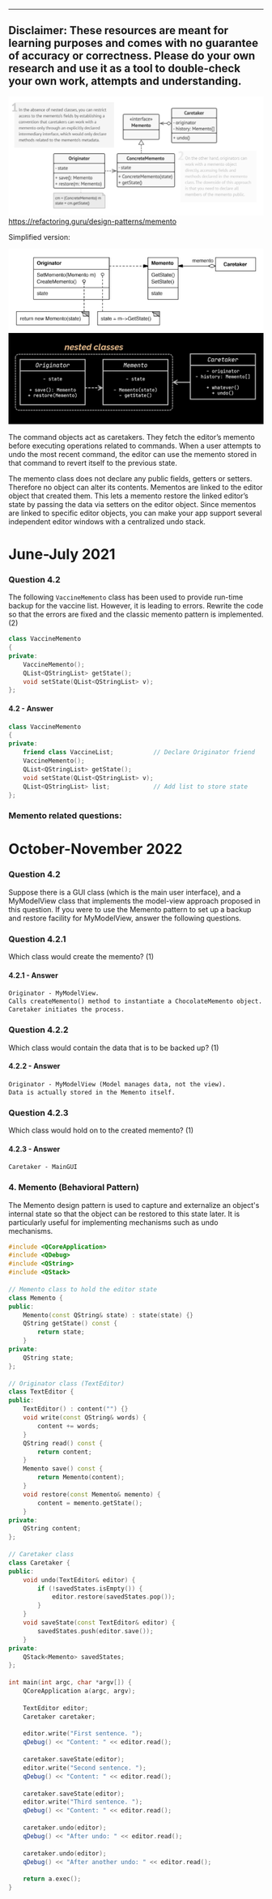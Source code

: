 
---
**Disclaimer**:
These resources are meant for learning purposes and comes with no guarantee of accuracy or correctness.
Please do your own research and use it as a tool to double-check your own work, attempts and understanding.
---

![DesignPattern_Memento.png](..%2FResources%2FDesignPattern_Memento.png)
https://refactoring.guru/design-patterns/memento

Simplified version:

![DesignPattern_Memento_Simplified.png](..%2FResources%2FDesignPattern_Memento_Simplified.png)
![DesignPattern_Memento_UML.jpg](..%2FResources%2FDesignPattern_Memento_UML.jpg)

The command objects act as caretakers. They fetch the editor’s memento before executing operations related to commands. When a user attempts to undo the most recent command, the editor can use the memento stored in that command to revert itself to the previous state.

The memento class does not declare any public fields, getters or setters. Therefore no object can alter its contents. Mementos are linked to the editor object that created them. This lets a memento restore the linked editor’s state by passing the data via setters on the editor object. Since mementos are linked to specific editor objects, you can make your app support several independent editor windows with a centralized undo stack.

# June-July 2021
### Question 4.2
The following `VaccineMemento` class has been used to provide run-time backup for the
vaccine list. However, it is leading to errors. Rewrite the code so that the errors are fixed
and the classic memento pattern is implemented. (2)
```c++
class VaccineMemento
{
private:
    VaccineMemento();
    QList<QStringList> getState();
    void setState(QList<QStringList> v);
};
```

#### 4.2 - Answer
```c++
class VaccineMemento
{
private:
	friend class VaccineList;			// Declare Originator friend
	VaccineMemento();
	QList<QStringList> getState();
	void setState(QList<QStringList> v);
	QList<QStringList> list; 			// Add list to store state
};
```


### Memento related questions:

# October-November 2022
### Question 4.2
Suppose there is a GUI class (which is the main user interface), and a MyModelView
class that implements the model-view approach proposed in this question. If you were
to use the Memento pattern to set up a backup and restore facility for MyModelView,
answer the following questions.

### Question 4.2.1
Which class would create the memento? (1)

#### 4.2.1 - Answer
```text
Originator - MyModelView.
Calls createMemento() method to instantiate a ChocolateMemento object.
Caretaker initiates the process.
```

### Question 4.2.2
Which class would contain the data that is to be backed up? (1)

#### 4.2.2 - Answer
```text
Originator - MyModelView (Model manages data, not the view).
Data is actually stored in the Memento itself.
```

### Question 4.2.3
Which class would hold on to the created memento? (1)

#### 4.2.3 - Answer
```text
Caretaker - MainGUI
```

### 4. Memento (Behavioral Pattern)

The Memento design pattern is used to capture and externalize an object's internal state so that the object can be restored to this state later. It is particularly useful for implementing mechanisms such as undo mechanisms.

```c++
#include <QCoreApplication>
#include <QDebug>
#include <QString>
#include <QStack>

// Memento class to hold the editor state
class Memento {
public:
    Memento(const QString& state) : state(state) {}
    QString getState() const {
        return state;
    }
private:
    QString state;
};

// Originator class (TextEditor)
class TextEditor {
public:
    TextEditor() : content("") {}
    void write(const QString& words) {
        content += words;
    }
    QString read() const {
        return content;
    }
    Memento save() const {
        return Memento(content);
    }
    void restore(const Memento& memento) {
        content = memento.getState();
    }
private:
    QString content;
};

// Caretaker class
class Caretaker {
public:
    void undo(TextEditor& editor) {
        if (!savedStates.isEmpty()) {
            editor.restore(savedStates.pop());
        }
    }
    void saveState(const TextEditor& editor) {
        savedStates.push(editor.save());
    }
private:
    QStack<Memento> savedStates;
};

int main(int argc, char *argv[]) {
    QCoreApplication a(argc, argv);

    TextEditor editor;
    Caretaker caretaker;

    editor.write("First sentence. ");
    qDebug() << "Content: " << editor.read();

    caretaker.saveState(editor);
    editor.write("Second sentence. ");
    qDebug() << "Content: " << editor.read();

    caretaker.saveState(editor);
    editor.write("Third sentence. ");
    qDebug() << "Content: " << editor.read();

    caretaker.undo(editor);
    qDebug() << "After undo: " << editor.read();

    caretaker.undo(editor);
    qDebug() << "After another undo: " << editor.read();

    return a.exec();
}

```